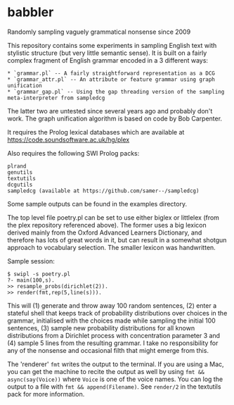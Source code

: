 # babbler
Randomly sampling vaguely grammatical nonsense since 2009

This repository contains some experiments in sampling English
text with stylistic structure (but very little semantic sense).
It is built on a fairly complex fragment of English grammar
encoded in a 3 different ways:

    * `grammar.pl` -- A fairly straightforward representation as a DCG
    * `grammar_attr.pl` -- An attribute or feature grammar using graph unification
    * `grammar_gap.pl` -- Using the gap threading version of the sampling meta-interpreter from sampledcg

The latter two are untested since several years ago and probably don't work.
The graph unification algorithm is based on code by Bob Carpenter.

It requires the Prolog lexical databases which are available at
    https://code.soundsoftware.ac.uk/hg/plex

Also requires the following SWI Prolog packs:

    plrand
    genutils
    textutils
    dcgutils
    sampledcg (available at https://github.com/samer--/sampledcg)
    

Some sample outputs can be found in the examples directory.

The top level file poetry.pl can be set to use either biglex or
littlelex (from the plex repository referenced above). The former
uses a big lexicon derived mainly from the Oxford Advanced Learners
Dictionary, and therefore has lots of great words in it, but can
result in a somewhat shotgun approach to vocabulary selection. The
smaller lexicon was handwritten.

Sample session:

    $ swipl -s poetry.pl
    ?- main(100,s).
    >> resample_probs(dirichlet(2)).
    >> render(fmt,rep(5,line(s))).

This will (1) generate and throw away 100 random sentences, (2) enter
a stateful shell that keeps track of probability distributions over
choices in the grammar, initialised with the choices made while sampling
the initial 100 sentences, (3) sample new probability distributions for
all known distributions from a Dirichlet process with concentration
parameter 3 and (4) sample 5 lines from the resulting grammar.
I take no responsibility for any of the nonsense and occasional filth
that might emerge from this.

The 'renderer' `fmt` writes the output to the terminal. If you are using
a Mac, you can get the machine to recite the output as well by using
`fmt && async(say(Voice))` where `Voice` is one of the voice names.
You can log the output to a file with `fmt && append(Filename)`.
See `render/2` in the textutils pack for more information.
